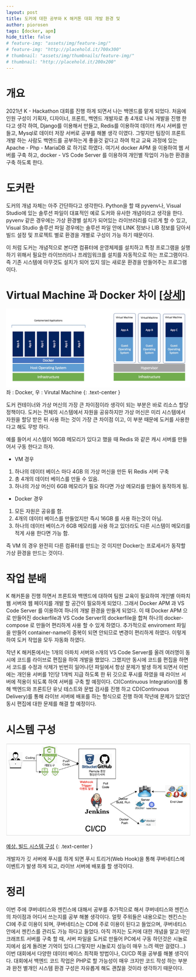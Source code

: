 ```yaml
---
layout: post
title: 도커에 대한 공부와 K 해커톤 대회 개발 환경 및 
author: piorosen
tags: [docker, apm]
hide_title: false
# feature-img: "assets/img/feature-img/"
# feature-img: "http://placehold.it/700x300"
# thumbnail: "assets/img/thumbnails/feature-img/"
# thumbnail: "http://placehold.it/200x200"
---
```


# 개요
2021년 K - Hackathon 대회를 진행 하게 되면서 나는 백엔드를 맡게 되었다. 처음에 인원 구성이 기획자, 디자이너, 프론트, 백엔드 개발자로 총 4개로 나눠 개발을 진행 한다고 생각 하여, Django를 이용해서 만들고, Redis를 이용하여 데이터 캐시 서버를 만들고, Mysql로 데이터 저장 서버로 공부를 해볼 생각 이였다. 그렇지만 팀장이 프론트 개발 하는 사람도 백엔드를 공부하는게 좋을것 같다고 하여 학교 교육 과정에 있는 Apache - Php - MariaDB 로 하기로 하였다. 여기서 docker APM 을 이용하여 웹 서버를 구축 하고, docker - VS Code Server 를 이용하여 개인별 작업이 가능한 환경을 구축 하도록 한다.

# 도커란
도커의 개념 자체는 아주 간단하다고 생각한다. Python을 할 때 pyvenv나, Visual Studio에 있는 솔루션 파일이 대표적인 예로 도커와 유사한 개념이라고 생각을 한다. pyvenv 같은 경우에는 가상 환경별 설치가 되어있는 라이브러리를 다르게 할 수 있고, Visual Studio 솔루션 파일 경우에는 솔루션 파일 안에 LINK 정보나 LIB 정보를 담아서 빌드 설정 및 프로젝트 별로 환경을 개별로 구성이 가능 하기 때문이다.

이 처럼 도커는 개념적으로 본다면 컴퓨터에 운영체제를 설치하고 특정 프로그램을 실행 하기 위해서 필요한 라이브러리나 프레임워크를 설치를 자동적으로 하는 프로그램이다.
즉 기존 시스템에 아무것도 설치가 되어 있지 않는 새로운 환경을 만들어주는 프로그램 이다.

# Virtual Machine 과 Docker 차이 [[상세]](https://www.docker.com/blog/containers-replacing-virtual-machines/)

![도커와 가상 머신의 차이](/assets/img/post/2021-07-06-docker-vm-diff.webp)
좌 : Docker, 우 : Virutal Machine
{: .text-center }

도커 컨테이너와 가상 머신의 가장 큰 차이점이라 생각이 되는 부분은 바로 리소스 할당 정책이다. 도커는 전체의 시스템에서 자원을 공유하지만 가상 머신은 미리 시스템에서 자원을 할당 받은 뒤 사용 하는 것이 가장 큰 차이점 이고, 이 부분 때문에 도커를 사용한다고 해도 무방 하다.
 
예를 들어서 시스템이 16GB 메모리가 있다고 했을 때 Redis 와 같은 캐시 서버를 만들어서 구동 한다고 하자.
- VM 경우
 1. 하나의 데이터 베이스 마다 4GB 의 가상 머신을 만든 뒤 Redis 서버 구축
 2. 총 4개의 데이터 베이스를 만들 수 있음.
 3. 하나의 가상 머신이 6GB 메모리가 필요 하다면 가상 메모리를 만들어 동작하게 됨.

- Docker 경우
 1. 모든 자원은 공유를 함.
 2. 4개의 데이터 베이스를 만들었지만 즉시 16GB 를 사용 하는것이 아님.
 3. 하나의 데이터 베이스가 6GB 메모리를 사용 하고 있더라도 다른 시스템이 메모리를 적게 사용 한다면 가능 함.

즉 VM 의 경우 완전히 다른 컴퓨터를 만드는 것 이지만 Docker는 프로세서가 동작할 가상 환경을 만드는 것이다.

# 작업 분배

K 해커톤을 진행 하면서 프론트와 백엔드에 대하여 팀원 교육이 필요하여 개인별 아파치 웹 서버와 웹 페이지를 개발 할 공간이 필요하게 되었다. 그래서 Docker APM 과 VS Code Server 를 이용하여 하나의 개발 환경을 만들게 되었다.
이 때 Docker APM 으로 만들어진 dockerfile과 VS Code Server의 dockerfile을 합쳐 하나의 docker-compose 로 만들어 편리하게 사용 할 수 있게 하였다. 추가적으로 enviroment 파일을 만들어 container-name이 중복이 되면 안되므로 변경이 편리하게 하였다.
이렇게 하여 도커 작업을 모두 자동화 하였다.

작년 K 해커톤에서는 1개의 아파치 서버와 n개의 VS Code Server를 올려 여러명이 동시에 코드를 라이브로 편집을 하여 개발을 했었다.
그랬지만 동시에 코드를 편집을 하면서 코드를 수정과 삭제가 빈번히 일어나던 파일에서 항상 문제가 발생 하게 되면서 이번에는 개인용 서버를 1인당 1개씩 지급 하도록 한 뒤 깃으로 푸시를 하였을 때 라이브 서버에 적용이 되도록 하여 서버를 구축 할 예정이다.
CI(Continuous Integration)를 통해 백엔드와 프론트단 유닛 테스트와 문법 검사를 진행 하고 CD(Continuous Delivery)를 통해 라이브 서버에 배포를 하는 형식으로 진행 하여 작년에 문제가 있었던 동시 편집에 대한 문제를 해결 할 예정이다.

# 시스템 구성

![빌드 시스템 구성 예상](/assets/img/post/2021-07-06-buildsystem.png) 

[예상. 빌드 시스템 구성](https://medium.com/hgmin/jenkins-github-webhook-3dc13efd2437)
{: .text-center }

개발자가 깃 서버에 푸시를 하게 되면 푸시 트리거(Web Hook)을 통해 쿠버네티스에 이벤트가 발생 하게 되고, 라이브 서버에 배포를 할 생각이다.

# 정리

이번 주에 쿠버네티스와 젠킨스에 대해서 공부를 추가적으로 해서 쿠버네티스와 젠킨스의 차이점과 어디서 쓰는지를 공부 해볼 생각이다. 얼핏 주워들은 내용으로는 젠킨스는 CI에 주로 이용이 되며, 쿠버네티스는 CD에 주로 이용이 된다고 들었으며, 쿠버네티스 안에서 젠킨스를 관리도 가능 하다고 들었다.
아직 까지는 도커에 대한 개념을 알고 마인크래프트 서버를 구축 할 때, 서버 파일을 도커로 만들어 PC에서 구동 하던것은 시놀로지에서 쉽게 돌려본 기억이 있다.(그렇지만 시놀로지 성능이 매우 느려 렉만 걸렸다...) 이번 대회에서 다양한 데이터 베이스 최적화 방법이나, CI/CD 쪽을 공부를 해볼 생각이다.
대회에서 백엔드 코드 작업은 PHP로 할 가능성이 매우 크지만 코드 작성 하는 부분과 완전 별개인 시스템 환경 구성은 자유롭게 해도 괜찮을 것이라 생각하기 때문이다.